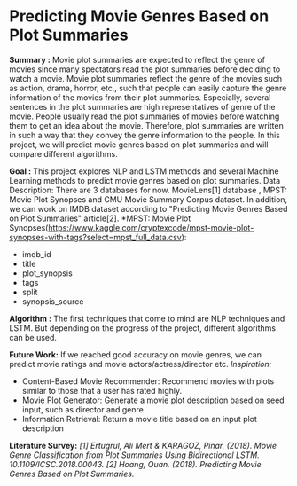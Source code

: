 # Predicting Movie Genres Based on Plot Summaries

**Summary :** Movie plot summaries are expected to reflect the genre of movies since many spectators read the plot summaries before deciding to watch a movie. Movie plot summaries reflect the genre of the movies such as action, drama, horror, etc., such that people can easily capture the genre information of the movies from their plot summaries. Especially, several sentences in the plot summaries are high representatives of genre of the movie. People usually read the plot summaries of movies before watching them to get an idea about the movie. Therefore, plot summaries are written in such a way that they convey the genre information to the people. In this project, we will predict movie genres based on plot summaries and will compare different algorithms.

**Goal :** This project explores NLP and LSTM methods and several Machine Learning methods to predict movie genres based on plot summaries.
Data Description: There are 3 databases for now. MovieLens[1] database , MPST: Movie Plot Synopses and CMU Movie Summary Corpus dataset. In addition, we can work on IMDB dataset according to "Predicting Movie Genres Based on Plot Summaries" article[2]. 
*MPST: Movie Plot Synopses(https://www.kaggle.com/cryptexcode/mpst-movie-plot-synopses-with-tags?select=mpst_full_data.csv):
   * imdb_id
   * title
   * plot_synopsis
   * tags
   * split
   * synopsis_source

**Algorithm :** The first techniques that come to mind are NLP techniques and LSTM. But depending on the progress of the project, different algorithms can be used.

**Future Work:** If we reached good accuracy on movie genres, we can predict movie ratings and movie actors/actress/director etc.
*Inspiration:*
   * Content-Based Movie Recommender:
Recommend movies with plots similar to those that a user has rated highly.
   * Movie Plot Generator:
Generate a movie plot description based on seed input, such as director and genre
   * Information Retrieval: 
Return a movie title based on an input plot description

**Literature Survey:**
*[1] Ertugrul, Ali Mert & KARAGOZ, Pinar. (2018). Movie Genre Classification from Plot Summaries Using Bidirectional LSTM. 10.1109/ICSC.2018.00043.* 
*[2] Hoang, Quan. (2018). Predicting Movie Genres Based on Plot Summaries.*

